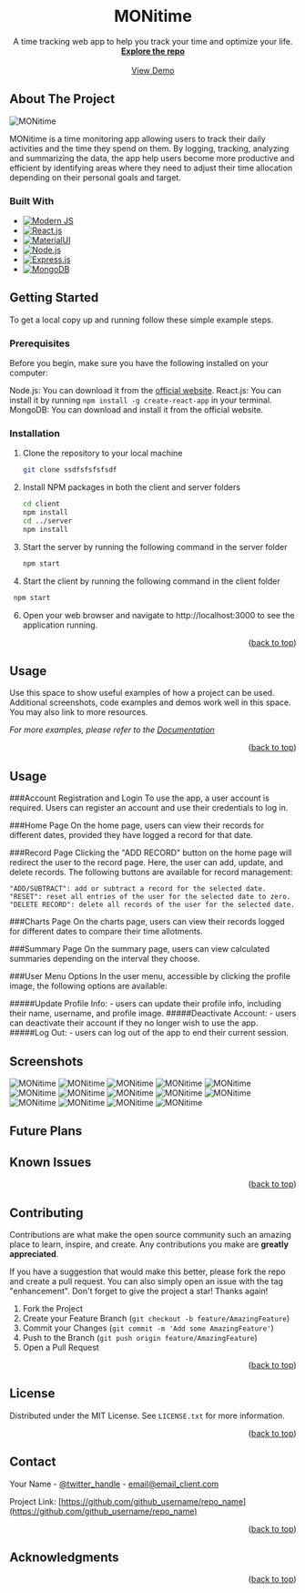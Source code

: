 <!-- Improved compatibility of back to top link: See: https://github.com/othneildrew/Best-README-Template/pull/73 -->

<a name="readme-top"></a>

<!-- PROJECT LOGO -->
<br />
<div align="center">

<h1 align="center">MONitime</h1>

  <p align="center">
    A time tracking web app to help you track your time and optimize your life.
    <br />
    <a href="#"><strong>Explore the repo</strong></a>
    <br />
    <br />
    <a href="#">View Demo</a>
  </p>
</div>

<!-- ABOUT THE PROJECT -->

## About The Project

![MONitime](./images-readme/home-page.png)

MONitime is a time monitoring app allowing users to track their daily activities and the time they spend on them. By logging, tracking, analyzing and summarizing the data, the app help users become more productive and efficient by identifying areas where they need to adjust their time allocation depending on their personal goals and target.


### Built With

- [![Modern JS][Modern-JS-badge]][Modern-JS-url]
- [![React.js][React-js-badge]][React-js-url]
- [![MaterialUI][Material-UI-badge]][Material-UI-url]
- [![Node.js][Node-js-badge]][Node-js-url]
- [![Express.js][Express-js-badge]][Express-js-url]
- [![MongoDB][MongoDB-badge]][MongoDB-url]

<!-- GETTING STARTED -->

## Getting Started

To get a local copy up and running follow these simple example steps.

### Prerequisites

Before you begin, make sure you have the following installed on your computer:

Node.js: You can download it from the [official website](https://nodejs.org/). 
React.js: You can install it by running `npm install -g create-react-app` in your terminal.
MongoDB: You can download and install it from the official website.

### Installation

1. Clone the repository to your local machine
   ```sh
   git clone ssdfsfsfsfsdf
   ```
2. Install NPM packages in both the client and server folders
   ```sh
   cd client
   npm install
   cd ../server
   npm install
   ```
3. Start the server by running the following command in the server folder
   ```js
   npm start
   ```
4. Start the client by running the following command in the client folder
  ```js
   npm start
   ```
6. Open your web browser and navigate to http://localhost:3000 to see the application running.

<p align="right">(<a href="#readme-top">back to top</a>)</p>

<!-- USAGE EXAMPLES -->

## Usage

Use this space to show useful examples of how a project can be used. Additional
screenshots, code examples and demos work well in this space. You may also link
to more resources.

_For more examples, please refer to the [Documentation](https://example.com)_

<p align="right">(<a href="#readme-top">back to top</a>)</p>

## Usage

###Account Registration and Login
  To use the app, a user account is required. Users can register an account and use their credentials to log in.

###Home Page
  On the home page, users can view their records for different dates, provided they have logged a record for that date.

###Record Page
  Clicking the "ADD RECORD" button on the home page will redirect the user to the record page. Here, the user can add, update, and delete records. The following buttons are available for record management:

    "ADD/SUBTRACT": add or subtract a record for the selected date.
    "RESET": reset all entries of the user for the selected date to zero.
    "DELETE RECORD": delete all records of the user for the selected date.

###Charts Page
  On the charts page, users can view their records logged for different dates to compare their time allotments.

###Summary Page
  On the summary page, users can view calculated summaries depending on the interval they choose.

###User Menu Options
  In the user menu, accessible by clicking the profile image, the following options are available:

  #####Update Profile Info: 
    - users can update their profile info, including their name, username, and profile image.
  #####Deactivate Account: 
    - users can deactivate their account if they no longer wish to use the app.
  #####Log Out: 
    - users can log out of the app to end their current session.
    
## Screenshots

![MONitime](./images-readme/home-page.png)
![MONitime](./images-readme/login-page.jpg)
![MONitime](./images-readme/landing-page.png)
![MONitime](./images-readme/record-page.png)
![MONitime](./images-readme/charts-page.png)
![MONitime](./images-readme/summary-page.png)
![MONitime](./images-readme/update-record.png)
![MONitime](./images-readme/mobile-home-page.png)
![MONitime](./images-readme/mobile-add-record-page.png)
![MONitime](./images-readme/mobile-add-chart-page.png)
![MONitime](./images-readme/mobile-update-page.png)
![MONitime](./images-readme/mobile-update-profile-page.png)
![MONitime](./images-readme/tablet-summary-page.png)
![MONitime](./images-readme/closing-page.png)
<!-- ROADMAP -->

## Future Plans


## Known Issues


<p align="right">(<a href="#readme-top">back to top</a>)</p>

<!-- CONTRIBUTING -->

## Contributing

Contributions are what make the open source community such an amazing place to
learn, inspire, and create. Any contributions you make are **greatly
appreciated**.

If you have a suggestion that would make this better, please fork the repo and
create a pull request. You can also simply open an issue with the tag
"enhancement". Don't forget to give the project a star! Thanks again!

1. Fork the Project
2. Create your Feature Branch (`git checkout -b feature/AmazingFeature`)
3. Commit your Changes (`git commit -m 'Add some AmazingFeature'`)
4. Push to the Branch (`git push origin feature/AmazingFeature`)
5. Open a Pull Request

<p align="right">(<a href="#readme-top">back to top</a>)</p>

<!-- LICENSE -->

## License

Distributed under the MIT License. See `LICENSE.txt` for more information.

<p align="right">(<a href="#readme-top">back to top</a>)</p>

<!-- CONTACT -->

## Contact

Your Name - [@twitter_handle](https://twitter.com/twitter_handle) -
email@email_client.com

Project Link:
[https://github.com/github_username/repo_name](https://github.com/github_username/repo_name)

<p align="right">(<a href="#readme-top">back to top</a>)</p>

<!-- ACKNOWLEDGMENTS -->

## Acknowledgments

<p align="right">(<a href="#readme-top">back to top</a>)</p>

<!-- MARKDOWN LINKS & IMAGES -->
<!-- https://www.markdownguide.org/basic-syntax/#reference-style-links -->


[linkedin-shield]:
  https://img.shields.io/badge/-LinkedIn-black.svg?style=for-the-badge&logo=linkedin&colorB=555
[linkedin-url]: https://linkedin.com/in/linkedin_username
[React.js]: https://img.shields.io/badge/React-20232A?style=for-the-badge&logo=react&logoColor=61DAFB
[React.js-url]: https://reactjs.org/
[Modern-JS-url]: https://www.modernjs.com/
[React-js-url]: https://reactjs.org/
[Material-UI-url]: https://mui.com/
[Node-js-url]: https://nodejs.org/
[Express-js-url]: https://expressjs.com/
[MongoDB-url]: https://www.mongodb.com/

[Modern-JS-badge]: https://img.shields.io/badge/-Modern%20JS-orange
[React-js-badge]: https://img.shields.io/badge/-React.js-blue
[Material-UI-badge]: https://img.shields.io/badge/-MaterialUI-green
[Node-js-badge]: https://img.shields.io/badge/-Node.js-green
[Express-js-badge]: https://img.shields.io/badge/-Express.js-blue
[MongoDB-badge]: https://img.shields.io/badge/-MongoDB-brightgreen


